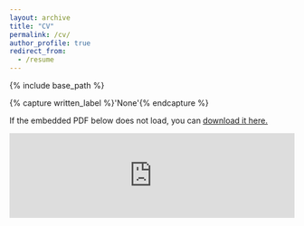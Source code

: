 ```yaml
---
layout: archive
title: "CV"
permalink: /cv/
author_profile: true
redirect_from:
  - /resume
---
```


{% include base_path %}

{% capture written_label %}'None'{% endcapture %}

If the embedded PDF below does not load, you can <u><a href="https://kleeresearch.github.io/files/20230808_CV_klee.pdf">download it here.</a></u>
<br/>

<embed src="https://kleeresearch.github.io/files/20230808_CV_klee.pdf" type="application/pdf" width="100%" />


